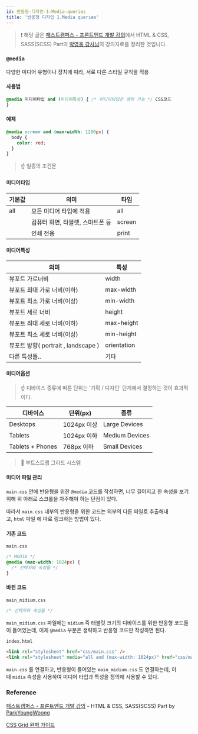 ```yaml
---
id: 반응형-디자인-1-Media-queries
title: '반응형 디자인 1.Media queries'
---
```


> ❗️ 해당 글은 [패스트캠퍼스 - 프론트엔드 개발 강의](https://www.fastcampus.co.kr/dev_online_react/)에서 HTML & CSS, SASS(SCSS) Part의 [박영웅 강사님](https://github.com/ParkYoungWoong)의 강의자료를 정리한 것입니다.

### **`@media`**

다양한 미디어 유형이나 장치에 따라, 서로 다른 스타일 규칙을 적용

#### **사용법**

```css
@media 미디어타입 and (미디어특성) { /* 미디어타입은 생략 가능 */ CSS코드
}
```

#### **예제**

```css
@media screen and (max-width: 1200px) {
  body {
    color: red;
  }
}
```

> ☝️ 일종의 조건문

#### **미디어타입**

| 기본값 | 의미                             | 타입   |
| ------ | -------------------------------- | ------ |
| all    | 모든 미디어 타입에 적용          | all    |
|        | 컴퓨터 화면, 타블렛, 스마트폰 등 | screen |
|        | 인쇄 전용                        | print  |

#### **미디어특성**

| 의미                                | 특성        |
| ----------------------------------- | ----------- |
| 뷰포트 가로너비                     | width       |
| 뷰포트 최대 가로 너비(이하)         | max-width   |
| 뷰포트 최소 가로 너비(이상)         | min-width   |
| 뷰포트 세로 너비                    | height      |
| 뷰포트 최대 세로 너비(이하)         | max-height  |
| 뷰포트 최소 세로 너비(이상)         | min-height  |
| 뷰포트 방향( portrait , landscape ) | orientation |
| 다른 특성들..                       | 기타        |

#### **미디어옵션**

> ☝️ 디바이스 종류에 따른 단위는 '기획 / 디자인' 단계에서 결정하는 것이 효과적이다.

| 디바이스         | 단위(px)    | 종류           |
| ---------------- | ----------- | -------------- |
| Desktops         | 1024px 이상 | Large Devices  |
| Tablets          | 1024px 이하 | Medium Devices |
| Tablets + Phones | 768px 이하  | Small Devices  |

> 🔗 부트스트랩 그리드 시스템

#### **미디어 파일 관리**

`main.css` 안에 반응형을 위한 `@media` 코드를 작성하면, 너무 길어지고 한 속성을 보기 위해 위 아래로 스크롤을 자주해야 하는 단점이 있다.

따라서 `main.css` 내부의 반응형을 위한 코드는 외부의 다른 파일로 추출해내고, `html` 파일 에 따로 링크하는 방법이 있다.

#### **기존 코드**

`main.css`

```css
/* MEDIA */
@media (max-width: 1024px) {
  /* 선택자와 속성들 */
}
```

#### **바뀐 코드**

`main_midium.css`

```css
/* 선택자와 속성들 */
```

`main_midium.css` 파일에는 `midium` 즉 태블릿 크기의 디바이스를 위한 반응형 코드들이 들어있는데, 이제 `@media` 부분은 생략하고 반응형 코드만 작성하면 된다.

`index.html`

```html
<link rel="stylesheet" href="css/main.css" />
<link rel="stylesheet" media="all and (max-width: 1024px)" href="css/main_medium.css" />
```

`main.css` 를 연결하고, 반응형이 들어있는 `main_midium.css` 도 연결하는데, 이 때 `midia` 속성을 사용하여 미디어 타입과 특성을 정의해 사용할 수 있다.

### Reference

[패스트캠퍼스 - 프론트엔드 개발 강의](https://www.fastcampus.co.kr/dev_online_react/) - HTML & CSS, SASS(SCSS) Part by [ParkYoungWoong](https://github.com/ParkYoungWoong)

[CSS Grid 완벽 가이드](https://heropy.blog/2019/08/17/css-grid/)
